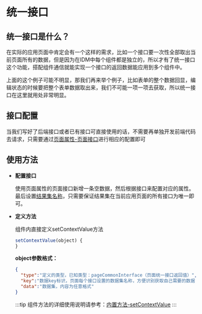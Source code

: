 # 统一接口
## 统一接口是什么？
在实际的应用页面中肯定会有一个这样的需求，比如一个接口要一次性全部取出当前页面所有的数据，但是因为在IDM中每个组件都是独立的，所以才有了统一接口这个功能，搭配组件通信就能实现一个接口的返回数据能应用到多个组件中。

上面的这个例子可能不明显，那我们再来举个例子，比如表单的整个数据回显，编辑状态的时候要把整个表单数据取出来，我们不可能一项一项去获取，所以统一接口在这里就用处非常明显。
## 接口配置
当我们写好了后端接口或者已有接口可直接使用的话，不需要再单独开发前端代码去请求，只需要通过[页面属性-页面接口](../guide/developtool.md#页面接口【子表】【interfacelist】)进行相应的配置即可

## 使用方法
- **配置接口**

  使用页面属性的页面接口新增一条空数据，然后根据接口来配置对应的属性。最后设置[结果集名称](../guide/developtool.md#结果集名称【resultdataname】)，只需要保证结果集在当前应用页面的所有接口为唯一即可。

- **定义方法**

  组件内直接定义setContextValue方法
  ```js
  setContextValue(object) {
  }
  ```
  **object参数格式：**
  ```json
  {
    "type":"定义的类型，已知类型：pageCommonInterface（页面统一接口返回值）",
    "key":"数据key标识，页面每个接口设置的数据集名称，方便识别获取自己需要的数据",
    "data":"数据集，内容为任意格式"
  }
  ```
  :::tip
  组件方法的详细使用说明请参考：[内置方法-setContextValue](./builtin.md#setcontextvalue)
  :::